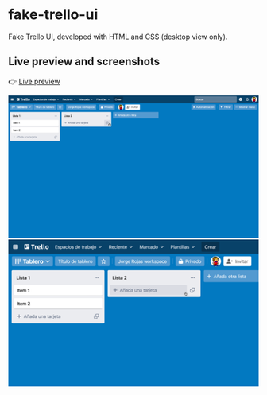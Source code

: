 # fake-trello-ui

Fake Trello UI, developed with HTML and CSS (desktop view only).

## Live preview and screenshots

👉 [Live preview](https://rojaslabs.github.io/fake-trello-ui/)

![fake-trello-ui-preview](https://github.com/rojaslabs/fake-trello-ui/blob/main/fake-trello-ui-preview.png?raw=true)
![fake-trello-ui-preview-2](https://github.com/rojaslabs/fake-trello-ui/blob/main/fake-trello-ui-preview-2.png?raw=true)
